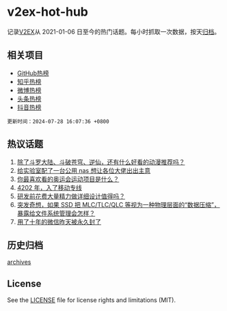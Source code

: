 # v2ex-hot-hub

 记录[V2EX](https://www.v2ex.com/)从 2021-01-06 日至今的热门话题。每小时抓取一次数据，按天[归档](archives)。
 
 ## 相关项目

- [GitHub热榜](https://github.com/it985/github-hot-hub)
- [知乎热榜](https://github.com/it985/zhihu-hot-hub)
- [微博热榜](https://github.com/it985/weibo-hot-hub)
- [头条热榜](https://github.com/it985/toutiao-hot-hub)
- [抖音热榜](https://github.com/it985/douyin-hot-hub)


 `更新时间：2024-07-28 16:07:36 +0800`

## 热议话题

1. [除了斗罗大陆、斗破苍穹、逆仙，还有什么好看的动漫推荐吗？](https://www.v2ex.com/t/1060606)
1. [给实验室配了一台公用 nas 想让各位大佬出出主意](https://www.v2ex.com/t/1060574)
1. [你最喜欢看的奥运会运动项目是什么？](https://www.v2ex.com/t/1060541)
1. [4202 年，入了移动专线](https://www.v2ex.com/t/1060616)
1. [研发前花费大量精力做详细设计值得吗？](https://www.v2ex.com/t/1060625)
1. [突发奇想，如果 SSD 把 MLC/TLC/QLC 等视为一种物理层面的“数据压缩”，暴露给文件系统管理会怎样？](https://www.v2ex.com/t/1060600)
1. [用了十年的微信昨天被永久封了](https://www.v2ex.com/t/1060642)

## 历史归档

[archives](archives)

## License

See the [LICENSE](LICENSE) file for license rights and limitations (MIT).
